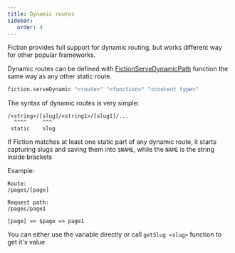 ```yaml
---
title: Dynamic routes
sidebar: 
   order: 4
---
```

Fiction provides full support for dynamic routing, but works different way for other popular frameworks. 

Dynamic routes can be defined with [FictionServeDynamicPath](/reference/fictionservedynamicpath) function the same way as any other static route.

```sh
fiction.serveDynamic "<route>" "<function>" "<content type>"
```

The syntax of dynamic routes is very simple:

```
/<string>/[slug]/<string1>/[slug1]/...
  ^^^^     ^^^
 static    slug
```

If Fiction matches at least one static part of any dynamic route, it starts capturing slugs and saving them into `$NAME`, while the `NAME` is the string inside brackets

Example:
```
Route: 
/pages/[page]

Request path:
/pages/page1

[page] => $page => page1
```

You can either use the variable directly or call `getSlug <slug>` function to get it's value